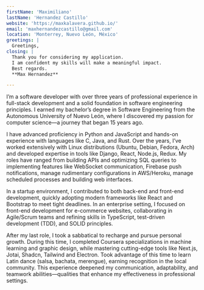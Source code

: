 ```yaml
---
firstName: 'Maximiliano'
lastName: 'Hernandez Castillo'
website: 'https://maxkalavera.github.io/'
email: 'maxhernandezcastillo@gmail.com'
location: 'Monterrey, Nuevo León, México'
greetings: |
  Greetings,
closing: |
  Thank you for considering my application.
  I am confident my skills will make a meaningful impact.
  Best regards.
  **Max Hernandez**

---
```

I’m a software developer with over three years of professional experience in full-stack development and a solid foundation in software engineering principles. I earned my bachelor’s degree in Software Engineering from the Autonomous University of Nuevo León, where I discovered my passion for computer science—a journey that began 15 years ago.

I have advanced proficiency in Python and JavaScript and hands-on experience with languages like C, Java, and Rust. Over the years, I’ve worked extensively with Linux distributions (Ubuntu, Debian, Fedora, Arch) and developed expertise in tools like Django, React, Node.js, Redux. My roles have ranged from building APIs and optimizing SQL queries to implementing features like WebSocket communication, Firebase push notifications, manage rudimentary configurations in AWS/Heroku, manage scheduled processes and building web interfaces.

In a startup environment, I contributed to both back-end and front-end development, quickly adopting modern frameworks like React and Bootstrap to meet tight deadlines. In an enterprise setting, I focused on front-end development for e-commerce websites, collaborating in Agile/Scrum teams and refining skills in TypeScript, test-driven development (TDD), and SOLID principles.

After my last role, I took a sabbatical to recharge and pursue personal growth. During this time, I completed Coursera specializations in machine learning and graphic design, while mastering cutting-edge tools like Next.js, Jotai, Shadcn, Tailwind and Electron. Took advantage of this time to learn Latin dance (salsa, bachata, merengue), earning recognition in the local community. This experience deepened my communication, adaptability, and teamwork abilities—qualities that enhance my effectiveness in professional settings.
